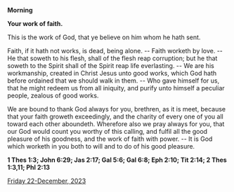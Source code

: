 **Morning**

**Your work of faith.**
 
This is the work of God, that ye believe on him whom he hath sent.
 
Faith, if it hath not works, is dead, being alone. -- Faith worketh by love. -- He that soweth to his flesh, shall of the flesh reap corruption; but he that soweth to the Spirit shall of the Spirit reap life everlasting. -- We are his workmanship, created in Christ Jesus unto good works, which God hath before ordained that we should walk in them. -- Who gave himself for us, that he might redeem us from all iniquity, and purify unto himself a peculiar people, zealous of good works.
 
We are bound to thank God always for you, brethren, as it is meet, because that your faith groweth exceedingly, and the charity of every one of you all toward each other aboundeth. Wherefore also we pray always for you, that our God would count you worthy of this calling, and fulfil all the good pleasure of his goodness, and the work of faith with power. -- It is God which worketh in you both to will and to do of his good pleasure.  

**1 Thes 1:3; John 6:29; Jas 2:17; Gal 5:6; Gal 6:8; Eph 2:10; Tit 2:14; 2 Thes 1:3,11; Phl 2:13**

[Friday 22-December, 2023](https://t.me/daily_light)
